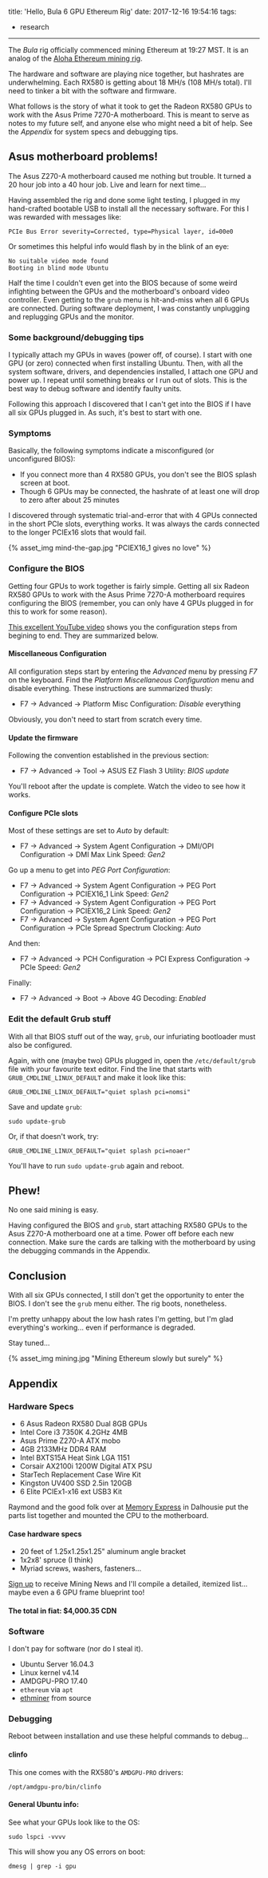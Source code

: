 title: 'Hello, Bula 6 GPU Ethereum Rig'
date: 2017-12-16 19:54:16
tags:
- research
---

The _Bula_ rig officially commenced mining Ethereum at 19:27 MST. It is an analog of the [Aloha Ethereum mining rig](/blog/2017/11/09/Ethereum-Mining-Rig-Prototyping-and-Market-Investigation/).

The hardware and software are playing nice together, but hashrates are underwhelming. Each RX580 is getting about 18 MH/s (108 MH/s total). I'll need to tinker a bit with the software and firmware.

What follows is the story of what it took to get the Radeon RX580 GPUs to work with the Asus Prime 7270-A motherboard. This is meant to serve as notes to my future self, and anyone else who might need a bit of help. See the _Appendix_ for system specs and debugging tips.

## Asus motherboard problems!

The Asus Z270-A motherboard caused me nothing but trouble. It turned a 20 hour job into a 40 hour job. Live and learn for next time...

Having assembled the rig and done some light testing, I plugged in my hand-crafted bootable USB to install all the necessary software. For this I was rewarded with messages like:

```
PCIe Bus Error severity=Corrected, type=Physical layer, id=00e0
```

Or sometimes this helpful info would flash by in the blink of an eye:

```
No suitable video mode found
Booting in blind mode Ubuntu
```

Half the time I couldn't even get into the BIOS because of some weird infighting between the GPUs and the motherboard's onboard video controller. Even getting to the `grub` menu is hit-and-miss when all 6 GPUs are connected. During software deployment, I was constantly unplugging and replugging GPUs and the monitor.

### Some background/debugging tips

I typically attach my GPUs in waves (power off, of course). I start with one GPU (or zero) connected when first installing Ubuntu. Then, with all the system software, drivers, and dependencies installed, I attach one GPU and power up. I repeat until something breaks or I run out of slots. This is the best way to debug software and identify faulty units.

Following this approach I discovered that I can't get into the BIOS if I have all six GPUs plugged in. As such, it's best to start with one.

### Symptoms

Basically, the following symptoms indicate a misconfigured (or unconfigured BIOS):

- If you connect more than 4 RX580 GPUs, you don't see the BIOS splash screen at boot.
- Though 6 GPUs may be connected, the hashrate of at least one will drop to zero after about 25 minutes

I discovered through systematic trial-and-error that with 4 GPUs connected in the short PCIe slots, everything works. It was always the cards connected to the longer PCIEx16 slots that would fail.

{% asset_img mind-the-gap.jpg "PCIEX16_1 gives no love" %}

### Configure the BIOS

Getting four GPUs to work together is fairly simple. Getting all six Radeon RX580 GPUs to work with the Asus Prime 7270-A motherboard requires configuring the BIOS (remember, you can only have 4 GPUs plugged in for this to work for some reason).

[This excellent YouTube video](https://www.youtube.com/watch?v=4cd1qoTAHmA) shows you the configuration steps from begining to end. They are summarized below.

#### Miscellaneous Configuration

All configuration steps start by entering the _Advanced_ menu by pressing _F7_ on the keyboard. Find the _Platform Miscellaneous Configuration_ menu and disable everything. These instructions are summarized thusly:

- F7 -> Advanced -> Platform Misc Configuration: _Disable_ everything

Obviously, you don't need to start from scratch every time.

#### Update the firmware

Following the convention established in the previous section:

- F7 -> Advanced -> Tool -> ASUS EZ Flash 3 Utility: _BIOS update_

You'll reboot after the update is complete. Watch the video to see how it works.

#### Configure PCIe slots

Most of these settings are set to _Auto_ by default:

- F7 -> Advanced -> System Agent Configuration -> DMI/OPI Configuration -> DMI Max Link Speed: _Gen2_

Go up a menu to get into _PEG Port Configuration_:

- F7 -> Advanced -> System Agent Configuration -> PEG Port Configuration -> PCIEX16_1 Link Speed: _Gen2_
- F7 -> Advanced -> System Agent Configuration -> PEG Port Configuration -> PCIEX16_2 Link Speed: _Gen2_
- F7 -> Advanced -> System Agent Configuration -> PEG Port Configuration -> PCIe Spread Spectrum Clocking: _Auto_

And then:

- F7 -> Advanced -> PCH Configuration -> PCI Express Configuration -> PCIe Speed: _Gen2_

Finally: 

- F7 -> Advanced -> Boot -> Above 4G Decoding: _Enabled_

### Edit the default Grub stuff

With all that BIOS stuff out of the way, `grub`, our infuriating bootloader must also be configured.

Again, with one (maybe two) GPUs plugged in, open the `/etc/default/grub` file with your favourite text editor. Find the line that starts with `GRUB_CMDLINE_LINUX_DEFAULT` and make it look like this:

```
GRUB_CMDLINE_LINUX_DEFAULT="quiet splash pci=nomsi"
```

Save and update `grub`:

```
sudo update-grub
```

Or, if that doesn't work, try:

```
GRUB_CMDLINE_LINUX_DEFAULT="quiet splash pci=noaer"
```

You'll have to run `sudo update-grub` again and reboot.

## Phew!

No one said mining is easy.

Having configured the BIOS and `grub`, start attaching RX580 GPUs to the Asus Z270-A motherboard one at a time. Power off before each new connection. Make sure the cards are talking with the motherboard by using the debugging commands in the Appendix.

## Conclusion

With all six GPUs connected, I still don't get the opportunity to enter the BIOS. I don't see the `grub` menu either. The rig boots, nonetheless.

I'm pretty unhappy about the low hash rates I'm getting, but I'm glad everything's working... even if performance is degraded.

Stay tuned...

{% asset_img mining.jpg "Mining Ethereum slowly but surely" %}

## Appendix

### Hardware Specs 

- 6 Asus Radeon RX580 Dual 8GB GPUs
- Intel Core i3 7350K 4.2GHz 4MB
- Asus Prime Z270-A ATX mobo
- 4GB 2133MHz DDR4 RAM
- Intel BXTS15A Heat Sink LGA 1151
- Corsair AX2100i 1200W Digital ATX PSU
- StarTech Replacement Case Wire Kit
- Kingston UV400 SSD 2.5in 120GB
- 6 Elite PCIEx1-x16 ext USB3 Kit

Raymond and the good folk over at [Memory Express](https://www.memoryexpress.com/) in Dalhousie put the parts list together and mounted the CPU to the motherboard.

#### Case hardware specs

- 20 feet of 1.25x1.25x1.25" aluminum angle bracket
- 1x2x8' spruce (I think)
- Myriad screws, washers, fasteners...

[Sign up](https://theminingking.com/#contact) to receive Mining News and I'll compile a detailed, itemized list... maybe even a 6 GPU frame blueprint too!

#### The total in fiat: $4,000.35 CDN

### Software

I don't pay for software (nor do I steal it).

- Ubuntu Server 16.04.3
- Linux kernel v4.14
- AMDGPU-PRO 17.40
- `ethereum` via `apt`
- [ethminer](https://github.com/ethereum-mining/ethminer) from source


### Debugging

Reboot between installation and use these helpful commands to debug...

#### clinfo

This one comes with the RX580's `AMDGPU-PRO` drivers:

```
/opt/amdgpu-pro/bin/clinfo
```

#### General Ubuntu info:

See what your GPUs look like to the OS:

```
sudo lspci -vvvv
```

This will show you any OS errors on boot:

```
dmesg | grep -i gpu
```


